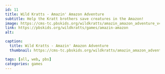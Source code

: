 ```yaml
---
id: 11
title: Wild Kratts - Amazin' Amazon Adventure
subtitle: Help the Kratt brothers save creatures in the Amazon!
image: https://cms-tc.pbskids.org/wildkratts/amazin_amazon_adventure_v4.png
link: https://pbskids.org/wildkratts/games/amazin-amazon
alt: 

caption:
  title: Wild Kratts - Amazin' Amazon Adventure
  thumbnail: https://cms-tc.pbskids.org/wildkratts/amazin_amazon_adventure_v4.png

tags: [all, web, pbs]
categories: games
---
```

